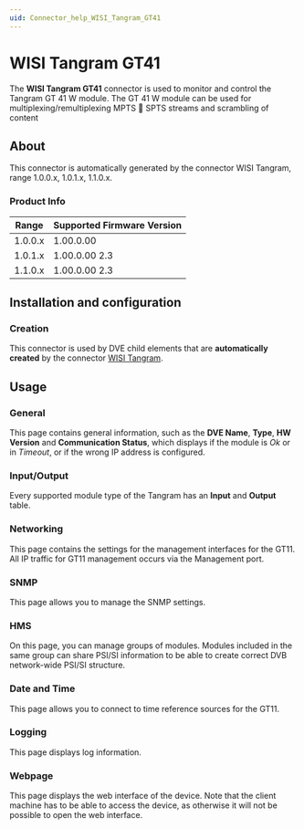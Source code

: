 ```yaml
---
uid: Connector_help_WISI_Tangram_GT41
---
```


# WISI Tangram GT41

The **WISI Tangram GT41** connector is used to monitor and control the Tangram GT 41 W module. The GT 41 W module can be used for multiplexing/remultiplexing MPTS  SPTS streams and scrambling of content

## About

This connector is automatically generated by the connector WISI Tangram, range 1.0.0.x, 1.0.1.x, 1.1.0.x.

### Product Info

| Range | Supported Firmware Version |
|------------------|-----------------------------|
| 1.0.0.x          | 1.00.0.00                   |
| 1.0.1.x          | 1.00.0.00 2.3               |
| 1.1.0.x          | 1.00.0.00 2.3               |

## Installation and configuration

### Creation

This connector is used by DVE child elements that are **automatically created** by the connector [WISI Tangram](xref:Connector_help_WISI_Tangram).

## Usage

### General

This page contains general information, such as the **DVE Name**, **Type**, **HW Version** and **Communication Status**, which displays if the module is *Ok* or in *Timeout*, or if the wrong IP address is configured.

### Input/Output

Every supported module type of the Tangram has an **Input** and **Output** table.

### Networking

This page contains the settings for the management interfaces for the GT11. All IP traffic for GT11 management occurs via the Management port.

### SNMP

This page allows you to manage the SNMP settings.

### HMS

On this page, you can manage groups of modules. Modules included in the same group can share PSI/SI information to be able to create correct DVB network-wide PSI/SI structure.

### Date and Time

This page allows you to connect to time reference sources for the GT11.

### Logging

This page displays log information.

### Webpage

This page displays the web interface of the device. Note that the client machine has to be able to access the device, as otherwise it will not be possible to open the web interface.
